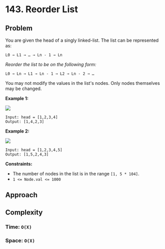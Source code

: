 # 143. Reorder List

## Problem

You are given the head of a singly linked-list. The list can be represented as:

```
L0 → L1 → … → Ln - 1 → Ln

```

_Reorder the list to be on the following form:_

```
L0 → Ln → L1 → Ln - 1 → L2 → Ln - 2 → …

```

You may not modify the values in the list's nodes. Only nodes themselves may be changed.

**Example 1:**

![](https://assets.leetcode.com/uploads/2021/03/04/reorder1linked-list.jpg)

```
Input: head = [1,2,3,4]
Output: [1,4,2,3]

```

**Example 2:**

![](https://assets.leetcode.com/uploads/2021/03/09/reorder2-linked-list.jpg)

```
Input: head = [1,2,3,4,5]
Output: [1,5,2,4,3]

```

**Constraints:**

- The number of nodes in the list is in the range `[1, 5 * 104]`.
- `1 <= Node.val <= 1000`

## Approach

## Complexity
### Time: `O(X)`

### Space: `O(X)`
